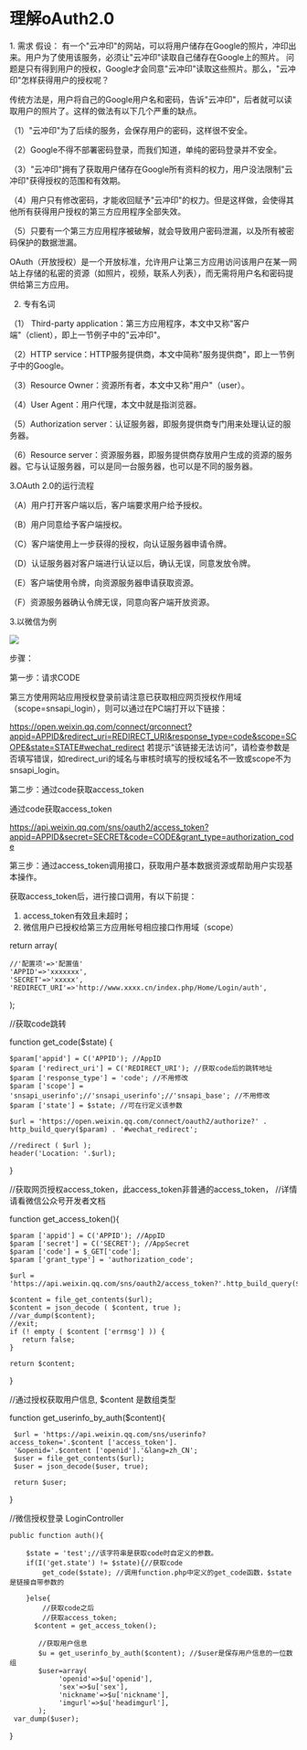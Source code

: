 
<h1>理解oAuth2.0</h1>
 1. 需求
 假设： 有一个"云冲印"的网站，可以将用户储存在Google的照片，冲印出来。用户为了使用该服务，必须让"云冲印"读取自己储存在Google上的照片。
 问题是只有得到用户的授权，Google才会同意"云冲印"读取这些照片。那么，"云冲印"怎样获得用户的授权呢？

传统方法是，用户将自己的Google用户名和密码，告诉"云冲印"，后者就可以读取用户的照片了。这样的做法有以下几个严重的缺点。

（1）"云冲印"为了后续的服务，会保存用户的密码，这样很不安全。

（2）Google不得不部署密码登录，而我们知道，单纯的密码登录并不安全。

（3）"云冲印"拥有了获取用户储存在Google所有资料的权力，用户没法限制"云冲印"获得授权的范围和有效期。

（4）用户只有修改密码，才能收回赋予"云冲印"的权力。但是这样做，会使得其他所有获得用户授权的第三方应用程序全部失效。

（5）只要有一个第三方应用程序被破解，就会导致用户密码泄漏，以及所有被密码保护的数据泄漏。

OAuth（开放授权）是一个开放标准，允许用户让第三方应用访问该用户在某一网站上存储的私密的资源（如照片，视频，联系人列表），而无需将用户名和密码提供给第三方应用。

 2. 专有名词

（1） Third-party application：第三方应用程序，本文中又称"客户端"（client），即上一节例子中的"云冲印"。

（2）HTTP service：HTTP服务提供商，本文中简称"服务提供商"，即上一节例子中的Google。

（3）Resource Owner：资源所有者，本文中又称"用户"（user）。

（4）User Agent：用户代理，本文中就是指浏览器。

（5）Authorization server：认证服务器，即服务提供商专门用来处理认证的服务器。

（6）Resource server：资源服务器，即服务提供商存放用户生成的资源的服务器。它与认证服务器，可以是同一台服务器，也可以是不同的服务器。

3.OAuth 2.0的运行流程

（A）用户打开客户端以后，客户端要求用户给予授权。

（B）用户同意给予客户端授权。

（C）客户端使用上一步获得的授权，向认证服务器申请令牌。

（D）认证服务器对客户端进行认证以后，确认无误，同意发放令牌。

（E）客户端使用令牌，向资源服务器申请获取资源。

（F）资源服务器确认令牌无误，同意向客户端开放资源。

3.以微信为例


<img src="https://res.wx.qq.com/op_res/D0wkkHSbtC6VUSHX4WsjP5ssg5mdnEmXO8NGVGF34dxS9N1WCcq6wvquR4K_Hcut">

步骤：

第一步：请求CODE

第三方使用网站应用授权登录前请注意已获取相应网页授权作用域（scope=snsapi_login），则可以通过在PC端打开以下链接：

https://open.weixin.qq.com/connect/qrconnect?appid=APPID&redirect_uri=REDIRECT_URI&response_type=code&scope=SCOPE&state=STATE#wechat_redirect
若提示“该链接无法访问”，请检查参数是否填写错误，如redirect_uri的域名与审核时填写的授权域名不一致或scope不为snsapi_login。

第二步：通过code获取access_token

通过code获取access_token

https://api.weixin.qq.com/sns/oauth2/access_token?appid=APPID&secret=SECRET&code=CODE&grant_type=authorization_code

第三步：通过access_token调用接口，获取用户基本数据资源或帮助用户实现基本操作。

获取access_token后，进行接口调用，有以下前提：

1. access_token有效且未超时；
2. 微信用户已授权给第三方应用帐号相应接口作用域（scope）


return array(

	//'配置项'=>'配置值'
	'APPID'=>'xxxxxxx',
	'SECRET'=>'xxxxx',
	'REDIRECT_URI'=>'http://www.xxxx.cn/index.php/Home/Login/auth',
 
);


//获取code跳转

function get_code($state)
{

    $param['appid'] = C('APPID'); //AppID
    $param ['redirect_uri'] = C('REDIRECT_URI'); //获取code后的跳转地址
    $param ['response_type'] = 'code'; //不用修改
    $param ['scope'] =  'snsapi_userinfo';//'snsapi_userinfo';//'snsapi_base'; //不用修改
    $param ['state'] = $state; //可在行定义该参数
    
    $url = 'https://open.weixin.qq.com/connect/oauth2/authorize?' . http_build_query($param) . '#wechat_redirect';
    
    //redirect ( $url );
    header('Location: '.$url);
}

//获取网页授权access_token，此access_token非普通的access_token，
//详情请看微信公众号开发者文档


function get_access_token(){

    $param ['appid'] = C('APPID'); //AppID
    $param ['secret'] = C('SECRET'); //AppSecret
    $param ['code'] = $_GET['code'];
    $param ['grant_type'] = 'authorization_code';
    	
    $url = 'https://api.weixin.qq.com/sns/oauth2/access_token?'.http_build_query($param);
   
    $content = file_get_contents($url);
    $content = json_decode ( $content, true );
	//var_dump($content);
	//exit;
    if (! empty ( $content ['errmsg'] )) {
       return false;
    }
    
    return $content;
}

//通过授权获取用户信息, $content 是数组类型

function get_userinfo_by_auth($content){

     $url = 'https://api.weixin.qq.com/sns/userinfo?access_token='.$content ['access_token'].
     '&openid='.$content ['openid'].'&lang=zh_CN';
	 $user = file_get_contents($url);
     $user = json_decode($user, true);
     
     return $user;
}

//微信授权登录 LoginController

	public function auth(){
			
		$state = 'test';//该字符串是获取code时自定义的参数。
	    if(I('get.state') != $state){//获取code
	        get_code($state); //调用function.php中定义的get_code函数，$state是链接自带参数的 
	        
	    }else{
	        //获取code之后	    
	        //获取access_token;
	      $content = get_access_token(); 
	       
	       //获取用户信息
	       $u = get_userinfo_by_auth($content); //$user是保存用户信息的一位数组
	       $user=array(
		   		'openid'=>$u['openid'],
		   		'sex'=>$u['sex'],
		   		'nickname'=>$u['nickname'],
		   		'imgurl'=>$u['headimgurl'],		   		
		   );
     var_dump($user);
 }

